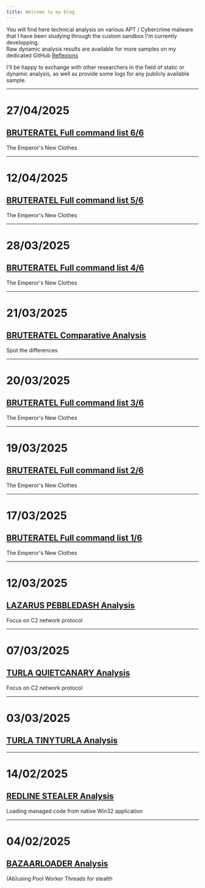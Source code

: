 ```yaml
---
title: Welcome to my blog
---
```


You will find here technical analysis on various APT / Cybercrime malware that I have been studying through the custom sandbox I'm currently developping.  
Raw dynamic analysis results are available for more samples on my dedicated GitHub [Reflexions](https://github.com/cedricg-mirror/reflexions)  

I'll be happy to exchange with other researchers in the field of static or dynamic analysis, as well as provide some logs for any publicly available sample.  

---  

# 27/04/2025

## [BRUTERATEL Full command list 6/6](https://cedricg-mirror.github.io/2025/04/27/BruteRatel6.html)  
The Emperor's New Clothes  

---  

# 12/04/2025

## [BRUTERATEL Full command list 5/6](https://cedricg-mirror.github.io/2025/04/12/BruteRatel5.html)  
The Emperor's New Clothes  

---  

# 28/03/2025

## [BRUTERATEL Full command list 4/6](https://cedricg-mirror.github.io/2025/03/28/BruteRatel4.html)  
The Emperor's New Clothes  

---  

# 21/03/2025

## [BRUTERATEL Comparative Analysis](https://cedricg-mirror.github.io/2025/03/21/BruteRatelReflexionsAnalysis.html)  
Spot the differences  

---  

# 20/03/2025

## [BRUTERATEL Full command list 3/6](https://cedricg-mirror.github.io/2025/03/20/BruteRatel3.html)  
The Emperor's New Clothes  

---  

# 19/03/2025

## [BRUTERATEL Full command list 2/6](https://cedricg-mirror.github.io/2025/03/19/BruteRatel2.html)  
The Emperor's New Clothes  

---  

# 17/03/2025

## [BRUTERATEL Full command list 1/6](https://cedricg-mirror.github.io/2025/03/17/BruteRatel.html)  
The Emperor's New Clothes  

---

# 12/03/2025  

## [LAZARUS PEBBLEDASH Analysis](https://cedricg-mirror.github.io/2025/03/10/PebbleDash.html)  
Focus on C2 network protocol  

---  

# 07/03/2025

## [TURLA QUIETCANARY Analysis](https://cedricg-mirror.github.io/2025/03/07/QuietCanary.html)  
Focus on C2 network protocol  

---  

# 03/03/2025

## [TURLA TINYTURLA Analysis](https://cedricg-mirror.github.io/2025/03/03/TinyTurla.html)

---   

# 14/02/2025

## [REDLINE STEALER Analysis](https://cedricg-mirror.github.io/2025/02/14/RedLineStealer.html)  
Loading managed code from native Win32 application  

---  

# 04/02/2025

## [BAZAARLOADER Analysis](https://cedricg-mirror.github.io/2025/02/04/BazaarLoader.html)  
(Ab)using Pool Worker Threads for stealth  
